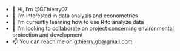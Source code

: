 - 👋 Hi, I’m @GThierry07
- 👀 I’m interested in data analysis and econometrics
- 🌱 I’m currently learning how to use R to analyze data
- 💞️ I’m looking to collaborate on project concerning environmental protection and development
- 📫 You can reach me on gthierry.gb@gmail.com

<!---
GThierry07/GThierry07 is a ✨ special ✨ repository because its `README.md` (this file) appears on your GitHub profile.
You can click the Preview link to take a look at your changes.
--->
